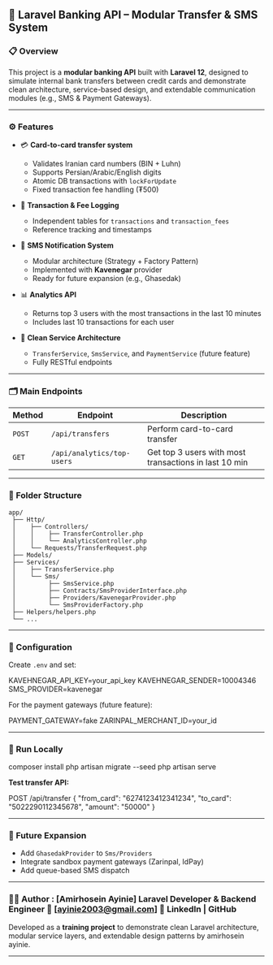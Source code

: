 
## 🏦 Laravel Banking API – Modular Transfer & SMS System

### 📋 Overview

This project is a **modular banking API** built with **Laravel 12**, designed to simulate internal bank transfers between credit cards and demonstrate clean architecture, service-based design, and extendable communication modules (e.g., SMS & Payment Gateways).

---

### ⚙️ Features

* 💳 **Card-to-card transfer system**

  * Validates Iranian card numbers (BIN + Luhn)
  * Supports Persian/Arabic/English digits
  * Atomic DB transactions with `lockForUpdate`
  * Fixed transaction fee handling (₮500)
* 🧾 **Transaction & Fee Logging**

  * Independent tables for `transactions` and `transaction_fees`
  * Reference tracking and timestamps
* 📲 **SMS Notification System**

  * Modular architecture (Strategy + Factory Pattern)
  * Implemented with **Kavenegar** provider
  * Ready for future expansion (e.g., Ghasedak)
* 📊 **Analytics API**

  * Returns top 3 users with the most transactions in the last 10 minutes
  * Includes last 10 transactions for each user
* 🧱 **Clean Service Architecture**

  * `TransferService`, `SmsService`, and `PaymentService` (future feature)
  * Fully RESTful endpoints

---

### 🗂️ Main Endpoints

| Method | Endpoint                   | Description                                           |
| ------ | -------------------------- | ----------------------------------------------------- |
| `POST` | `/api/transfers`           | Perform card-to-card transfer                         |
| `GET`  | `/api/analytics/top-users` | Get top 3 users with most transactions in last 10 min |

---

### 🧩 Folder Structure

```
app/
 ├── Http/
 │    ├── Controllers/
 │    │    ├── TransferController.php
 │    │    └── AnalyticsController.php
 │    └── Requests/TransferRequest.php
 ├── Models/
 ├── Services/
 │    ├── TransferService.php
 │    └── Sms/
 │         ├── SmsService.php
 │         ├── Contracts/SmsProviderInterface.php
 │         ├── Providers/KavenegarProvider.php
 │         └── SmsProviderFactory.php
 ├── Helpers/helpers.php
 └── ...
```

---

### 🧰 Configuration

Create `.env` and set:

KAVEHNEGAR_API_KEY=your_api_key
KAVEHNEGAR_SENDER=10004346
SMS_PROVIDER=kavenegar

For the payment gateways (future feature):

PAYMENT_GATEWAY=fake
ZARINPAL_MERCHANT_ID=your_id

---

### 🚀 Run Locally


composer install
php artisan migrate --seed
php artisan serve


**Test transfer API:**

POST /api/transfer
{
  "from_card": "6274123412341234",
  "to_card": "5022290112345678",
  "amount": "50000"
}


---

### 🧠 Future Expansion

* Add `GhasedakProvider` to `Sms/Providers`
* Integrate sandbox payment gateways (Zarinpal, IdPay)
* Add queue-based SMS dispatch

---

### 🧑‍💻 Author : [Amirhosein Ayinie] Laravel Developer & Backend Engineer 📧 [ayinie2003@gmail.com] 🔗 LinkedIn | GitHub
Developed as a **training project** to demonstrate clean Laravel architecture, modular service layers, and extendable design patterns by amirhosein ayinie.

---
